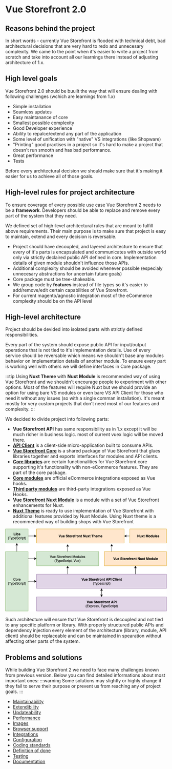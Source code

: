 # Vue Storefront 2.0

## Reasons behind the project

In short words - currently Vue Storefront is flooded with technical debt, bad architectural decisions that are very hard to redo and unnecesary complexity. We came to the point when it's easier to write a project from scratch and take into account all our learnings there instead of adjusting architecture of 1.x.


## High level goals

Vue Storefront 2.0 should be buuilt the way that will ensure dealing with following challenges (wchich are learnings from 1.x)
- Simple installation
- Seamless updates
- Easy maintanance of core 
- Smallest possible complexity
- Good Developer experience
- Ability to repalce/extend any part of the application
- Some level of unification with "native" VS integrations (like Shopware)
- "Printing" good practises in a project so it's hard to make a project that doesn't run smooth and has bad performance.
- Great performance
- Tests

Before every architectural decision we should make sure that it's making it easier for us to achieve all of those goals.

## High-level rules for project architecture

To ensure coverage of every possible use case Vue Storefront 2 needs to be a **framework**. Developers should be able to replace and remove every part of the system that they need.

We defined set of high-level architectural rules that are meant to fulfill above requirements. Their main purpose is to make sure that project is easy to maintain, extend and every decision is reversable.

- Project should have decoupled, and layered architecture to ensure that every of it's parts is encapsulated and communicates with outside world only via strictly declaired public API defined in core. Implementation details of given module shouldn't influence those APIs.
- Additional complexity should be avoided whenever possible (especialy unnecesary abstractions for uncertain future goals)
- Core package must be tree-shakeable.
- We group code by **features** instead of file types so it's easier to add/remove/edit certain capabilities of Vue Storefront.
- For current magento/agnostic integration most of the eCommerce complexity should be on the API level

## High-level architecture

Project should be devided into isolated parts with strictly defined responsibilities.

Every part of the system should expose public API for input/output operations that is not tied to it's implementation details. Use of every service should be reversable which means we shouldn't base any modules behavior on implementation details of another module. To ensure every part is working well with others we will define interfaces in Core package.

:::tip
Using **Nuxt Theme** with **Nuxt Module** is recommended way of using Vue Storefront and we shouldn't encourage people to experiment with other options. Most of the features will require Nuxt but we should provide an option for using bare VS modules or even bare VS API Client for those who need it without any issues (so with a single comman installation). It's meant mostly for very custom projects that don't need most of our features and complexity.
:::

We decided to divide project into following parts:

- **Vue Storefront API** has same responsibility as in 1.x except it will be much richer in business logic. most of current vuex logic will be moved there.
- [**API Client**](./rfc/api-client.md) is a client-side micro-application built to consume APIs. 
- [**Vue Storefront Core**](./rfc/core.md) is a shared package of Vue Storefront that glues libraries together and exports interfaces for modules and API clients.
- [**Core libraries**](./rfc/libraries.md) are certain functionalities for Vue Storefront core supporting it's functionality with non-eCommerce features. They are part of the core package.
- [**Core modules**](./rfc/modules.md) are official eCommerce integrations exposed as Vue hooks. 
- [**Third party modules**](./rfc/extendibility.md) are third-party integrations exposed as Vue Hooks.
- [**Vue Storefront Nuxt Module**](./rfc/nuxt-module.md) is a module with a set of Vue Storefront enhancements for Nuxt.
- [**Nuxt Theme**](./rfc/nuxt-theme.md) is ready to use implementation of Vue Storefront with additional features provided by Nuxt Module. Using Nuxt theme is a recommended way of building shops with Vue Storefront 

<center><img src="./rfc/assets/vs-high-level-architecture-diagram.png" /></center>

Such architecture will ensure that Vue Storefront is decoupled and not tied to any specific platform or library. With properly structured public APIs and dependency injection every element of the architecture (library, module, API client) should be replaceable and can be maintained in spearation without affecting other parts of the system.

## Problems and solutions

While building Vue Storefront 2 we need to face many challenges known from previous version. Below you can find detailed informations about most important ones:
:::warning
 Some solutions may slightly or highly change if they fail to serve their purpose or prevent us from reaching any of project goals.
:::
- [Maintainability]()
- [Extendibility]()
- [Updateability]()
- [Performance]()
- [Images]()
- [Browser support]()
- [Integrations]()
- [Configuration]()
- [Coding standards]()
- [Definition of done]()
- [Testing]()
- [Documentation]()
